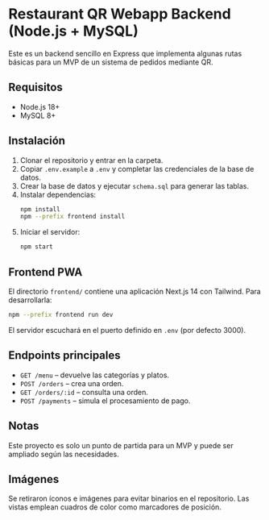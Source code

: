 # Restaurant QR Webapp Backend (Node.js + MySQL)

Este es un backend sencillo en Express que implementa algunas rutas básicas para un MVP de un sistema de pedidos mediante QR.

## Requisitos
- Node.js 18+
- MySQL 8+

## Instalación
1. Clonar el repositorio y entrar en la carpeta.
2. Copiar `.env.example` a `.env` y completar las credenciales de la base de datos.
3. Crear la base de datos y ejecutar `schema.sql` para generar las tablas.
4. Instalar dependencias:
   ```bash
   npm install
   npm --prefix frontend install
   ```
5. Iniciar el servidor:
   ```bash
   npm start
   ```

## Frontend PWA
El directorio `frontend/` contiene una aplicación Next.js 14 con Tailwind. Para desarrollarla:

```bash
npm --prefix frontend run dev
```

El servidor escuchará en el puerto definido en `.env` (por defecto 3000).

## Endpoints principales
- `GET /menu` – devuelve las categorías y platos.
- `POST /orders` – crea una orden.
- `GET /orders/:id` – consulta una orden.
- `POST /payments` – simula el procesamiento de pago.

## Notas
Este proyecto es solo un punto de partida para un MVP y puede ser ampliado según las necesidades.

## Imágenes
Se retiraron íconos e imágenes para evitar binarios en el repositorio. Las vistas
emplean cuadros de color como marcadores de posición.
